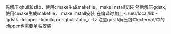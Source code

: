 先解压qhull和zlib，使用cmake生成makefile，make install安装
然后解压gdstk, 使用cmake生成makefile， make install安装
在编译时加上-L/usr/local/lib -lgdstk -lclipper -lqhullcpp -lqhullstatic_r -lz
注意gdstk解压包中external/中的clipper也需要单独安装
